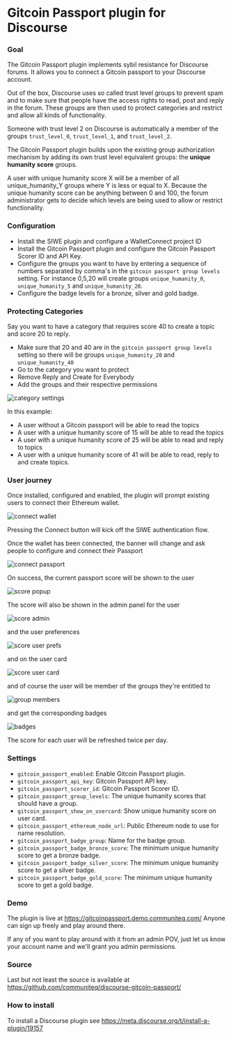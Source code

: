 # Gitcoin Passport plugin for Discourse

### Goal

The Gitcoin Passport plugin implements sybil resistance for Discourse forums.
It allows you to connect a Gitcoin passport to your Discourse account.

Out of the box, Discourse uses so called trust level groups to prevent spam and to make sure that people have the access rights to read, post and reply in the forum. These groups are then used to protect categories and restrict and allow all kinds of functionality.

Someone with trust level 2 on Discourse is automatically a member of the groups `trust_level_0`, `trust_level_1`,  and `trust_level_2`.

The Gitcoin Passport plugin builds upon the existing group authorization mechanism by adding its own trust level equivalent groups: the **unique humanity score** groups.

A user with unique humanity score X will be a member of all unique_humanity_Y groups where Y is less or equal to X. Because the unique humanity score can be anything between 0 and 100, the forum administrator gets to decide which levels are being used to allow or restrict functionality. 

### Configuration

* Install the SIWE plugin and configure a WalletConnect project ID
* Install the Gitcoin Passport plugin and configure the Gitcoin Passport Scorer ID and API Key.
* Configure the groups you want to have by entering a sequence of numbers separated by comma's in the `gitcoin passport group levels` setting. For instance 0,5,20 will create groups `unique_humanity_0`, `unique_humanity_5` and `unique_humanity_20`.
* Configure the badge levels for a bronze, silver and gold badge.

### Protecting Categories

Say you want to have a category that requires score 40 to create a topic and score 20 to reply. 

* Make sure that 20 and 40 are in the `gitcoin passport group levels` setting so there will be groups `unique_humanity_20` and `unique_humanity_40`
* Go to the category you want to protect
* Remove Reply and Create for Everybody
* Add the groups and their respective permissions

![category settings](https://raw.githubusercontent.com/communiteq/discourse-gitcoin-passport/98b7dba221b4ef9fa4c631f0e754977f56ed2223/img/passport1.png)

In this example:
* A user without a Gitcoin passport will be able to read the topics
* A user with a unique humanity score of 15 will be able to read the topics
* A user with a unique humanity score of 25 will be able to read and reply to topics
* A user with a unique humanity score of 41 will be able to read, reply to and create topics.

### User journey

Once installed, configured and enabled, the plugin will prompt existing users to connect their Ethereum wallet.

![connect wallet](https://raw.githubusercontent.com/communiteq/discourse-gitcoin-passport/98b7dba221b4ef9fa4c631f0e754977f56ed2223/img/passport2.png)

Pressing the Connect button will kick off the SIWE authentication flow.

Once the wallet has been connected, the banner will change and ask people to configure and connect their Passport

![connect passport](https://raw.githubusercontent.com/communiteq/discourse-gitcoin-passport/98b7dba221b4ef9fa4c631f0e754977f56ed2223/img/passport3.png)

On success, the current passport score will be shown to the user

![score popup](https://raw.githubusercontent.com/communiteq/discourse-gitcoin-passport/98b7dba221b4ef9fa4c631f0e754977f56ed2223/img/passport4.png)

The score will also be shown in the admin panel for the user

![score admin](https://raw.githubusercontent.com/communiteq/discourse-gitcoin-passport/98b7dba221b4ef9fa4c631f0e754977f56ed2223/img/passport5.png)


and the user preferences

![score user prefs](https://raw.githubusercontent.com/communiteq/discourse-gitcoin-passport/98b7dba221b4ef9fa4c631f0e754977f56ed2223/img/passport6.png)

and on the user card

![score user card](https://raw.githubusercontent.com/communiteq/discourse-gitcoin-passport/98b7dba221b4ef9fa4c631f0e754977f56ed2223/img/passport7.png)

and of course the user will be member of the groups they're entitled to

![group members](https://raw.githubusercontent.com/communiteq/discourse-gitcoin-passport/98b7dba221b4ef9fa4c631f0e754977f56ed2223/img/passport8.png)

and get the corresponding badges

![badges](https://raw.githubusercontent.com/communiteq/discourse-gitcoin-passport/98b7dba221b4ef9fa4c631f0e754977f56ed2223/img/passport1.png)


The score for each user will be refreshed twice per day.

### Settings

* `gitcoin_passport_enabled`: Enable Gitcoin Passport plugin.
* `gitcoin_passport_api_key`: Gitcoin Passport API key.
* `gitcoin_passport_scorer_id`: Gitcoin Passport Scorer ID.
* `gitcoin_passport_group_levels`: The unique humanity scores that should have a group.
* `gitcoin_passport_show_on_usercard`: Show unique humanity score on user card.
* `gitcoin_passport_ethereum_node_url`: Public Ethereum node to use for name resolution.
* `gitcoin_passport_badge_group`: Name for the badge group.
* `gitcoin_passport_badge_bronze_score`: The minimum unique humanity score to get a bronze badge.
* `gitcoin_passport_badge_silver_score`: The minimum unique humanity score to get a silver badge.
* `gitcoin_passport_badge_gold_score`: The minimum unique humanity score to get a gold badge.

### Demo

The plugin is live at https://gitcoinpassport.demo.communiteq.com/ Anyone can sign up freely and play around there.

If any of you want to play around with it from an admin POV, just let us know your account name 
and we'll grant you admin permissions.

### Source

Last but not least the source is available at https://github.com/communiteq/discourse-gitcoin-passport/

### How to install

To install a Discourse plugin see https://meta.discourse.org/t/install-a-plugin/19157

